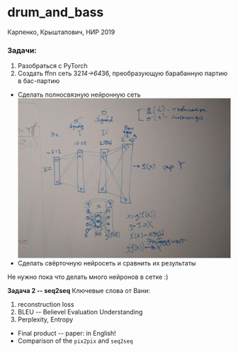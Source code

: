 # drum_and_bass
Карпенко, Крыштапович, НИР 2019

### Задачи:
1. Разобраться с PyTorch
2. Создать ffnn сеть 32*14->64*36, преобразующую барабанную партию в бас-партию
 * Сделать полносвязную нейронную сеть
 ![](img/photo_2019-12-13_17-05-58.jpg)
 * Сделать свёрточную нейросеть и сравнить их результаты
 
Не нужно пока что делать много нейронов в сетке :)

**Задача 2 -- seq2seq**
Ключевые слова от Вани:
1. reconstruction loss
2. BLEU -- Believel Evaluation Understanding
3. Perplexity, Entropy

* Final product -- paper: in English!
* Comparison of the `pix2pix` and `seq2seq`